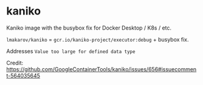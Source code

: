 # kaniko

Kaniko image with the busybox fix for Docker Desktop / K8s / etc.

`lmakarov/kaniko` = `gcr.io/kaniko-project/executor:debug` + busybox fix.

Addresses `Value too large for defined data type`

Credit: https://github.com/GoogleContainerTools/kaniko/issues/656#issuecomment-564035645
